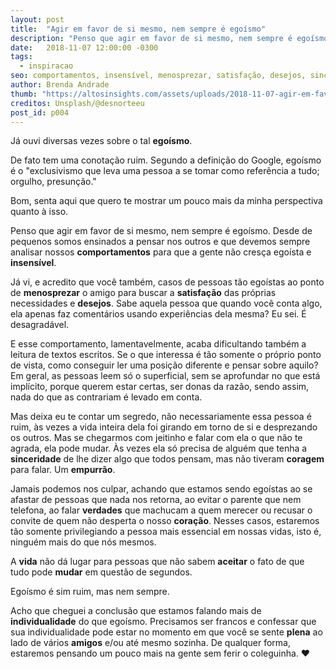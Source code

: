 ```yaml
---
layout: post
title:  "Agir em favor de si mesmo, nem sempre é egoísmo"
description: "Penso que agir em favor de si mesmo, nem sempre é egoísmo. Desde de pequenos somos ensinados a pensar nos outros e que devemos sempre analisar nossos comportamentos para que a gente não cresça egoísta e insensível."
date:   2018-11-07 12:00:00 -0300
tags:
  - inspiracao
seo: comportamentos, insensível, menosprezar, satisfação, desejos, sinceridade, coragem, empurrão, verdades, coração, vida, aceitar, mudar, individualidade, plena, amigos
author: Brenda Andrade
thumb: "https://altosinsights.com/assets/uploads/2018-11-07-agir-em-favor-de-si-mesmo-nem-sempre-e-egoismo.jpg"
creditos: Unsplash/@desnorteeu
post_id: p004
---
```

Já ouvi diversas vezes sobre o tal **egoísmo**.

De fato tem uma conotação ruim. Segundo a definição do Google, egoísmo é o "exclusivismo que leva uma pessoa a se tomar como referência a tudo; orgulho, presunção."

Bom, senta aqui que quero te mostrar um pouco mais da minha perspectiva quanto à isso.

Penso que agir em favor de si mesmo, nem sempre é egoísmo. Desde de pequenos somos ensinados a pensar nos outros e que devemos sempre analisar nossos **comportamentos** para que a gente não cresça egoísta e **insensível**.

Já vi, e acredito que você também, casos de pessoas tão egoístas ao ponto de **menosprezar** o amigo para buscar a **satisfação** das próprias necessidades e **desejos**. Sabe aquela pessoa que quando você conta algo, ela apenas faz comentários usando experiências dela mesma? Eu sei. É desagradável.

E esse comportamento, lamentavelmente, acaba dificultando também a leitura de textos escritos. Se o que interessa é tão somente o próprio ponto de vista, como conseguir ler uma posição diferente e pensar sobre aquilo? Em geral, as pessoas leem só o superficial, sem se aprofundar no que está implícito, porque querem estar certas, ser donas da razão, sendo assim, nada do que as contrariam é levado em conta.

Mas deixa eu te contar um segredo, não necessariamente essa pessoa é ruim, às vezes a vida inteira dela foi girando em torno de si e desprezando os outros. Mas se chegarmos com jeitinho e falar com ela o que não te agrada, ela pode mudar. Às vezes ela só precisa de alguém que tenha a **sinceridade** de lhe dizer algo que todos pensam, mas não tiveram **coragem** para falar. Um **empurrão**.

Jamais podemos nos culpar, achando que estamos sendo egoístas ao se afastar de pessoas que nada nos retorna, ao evitar o parente que nem telefona, ao falar **verdades** que machucam a quem merecer ou recusar o convite de quem não desperta o nosso **coração**. Nesses casos, estaremos tão somente privilegiando a pessoa mais essencial em nossas vidas, isto é, ninguém mais do que nós mesmos.

A **vida** não dá lugar para pessoas que não sabem **aceitar** o fato de que tudo pode **mudar** em questão de segundos.

Egoísmo é sim ruim, mas nem sempre.

Acho que cheguei a conclusão que estamos falando mais de **individualidade** do que egoísmo. Precisamos ser francos e confessar que sua individualidade pode estar no momento em que você se sente **plena** ao lado de vários **amigos** e/ou até mesmo sozinha. De qualquer forma, estaremos pensando um pouco mais na gente sem ferir o coleguinha. ❤️
